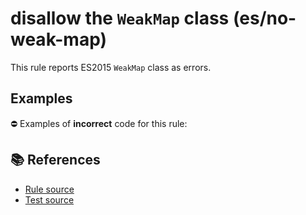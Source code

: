 # disallow the `WeakMap` class (es/no-weak-map)

This rule reports ES2015 `WeakMap` class as errors.

## Examples

⛔ Examples of **incorrect** code for this rule:

<eslint-playground type="bad" code="/*eslint es/no-weak-map: error */
let map = new WeakMap()
" />

## 📚 References

- [Rule source](https://github.com/mysticatea/eslint-plugin-es/blob/v1.3.0/lib/rules/no-weak-map.js)
- [Test source](https://github.com/mysticatea/eslint-plugin-es/blob/v1.3.0/tests/lib/rules/no-weak-map.js)
